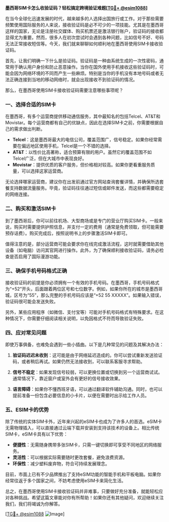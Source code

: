**墨西哥SIM卡怎么收验证码？轻松搞定跨境验证难题[[TG💪+ @esim1088](https://t.me/s/esim1088)]**

在当今全球化迅速发展的时代，越来越多的人选择出国旅行或工作。对于那些需要频繁使用国际服务的人来说，接收验证码是必不可少的一项技能。尤其是在墨西哥这样的国家，无论是注册社交媒体、购买机票还是激活银行账户，验证码的接收都显得尤为重要。然而，很多人在初次尝试时会遇到各种问题，比如信号不好、号码无法正常接收短信等。今天，我们就来聊聊如何顺利地在墨西哥使用SIM卡接收验证码。

首先，让我们明确一下什么是验证码。验证码是一种由系统生成的一次性密码，通常用于确认用户身份和防止恶意操作。当你在国外使用手机接收这些验证码时，可能会因为网络环境的不同而产生一些麻烦。特别是当你的手机没有本地号码或者无法正确连接到当地的移动网络时，就会出现接收不到验证码的情况。

那么，在墨西哥使用SIM卡接收验证码需要注意哪些事项呢？

### 一、选择合适的SIM卡

在墨西哥，有多个运营商提供移动通信服务，其中最知名的包括Telcel、AT&T和Movistar。每个运营商都有自己的优缺点，因此在选择SIM卡之前，你需要根据自己的需求做出判断。

- **Telcel**：这是墨西哥最大的电信公司，覆盖范围广，信号稳定。如果你经常需要在偏远地区使用手机，Telcel是一个不错的选择。
- **AT&T**：以性价比高著称，适合预算有限的用户。虽然它的覆盖范围不如Telcel广泛，但在大城市中表现良好。
- **Movistar**：提供优质的客户服务，但价格相对较高。如果你更看重服务质量，可以选择这家运营商。

无论选择哪家运营商，建议你在出发前通过官方网站查询套餐详情，并确保所选套餐支持数据流量服务。毕竟，验证码往往通过短信或邮件发送，而这些都需要稳定的网络连接。

### 二、购买和激活SIM卡

到了墨西哥后，你可以前往机场、大型商场或是专门的营业厅购买SIM卡。一般来说，购买时需要提供护照信息，并支付一定的费用（通常是免费领取，但可能需要预存话费）。购买完成后，按照说明书上的步骤激活SIM卡即可。

值得注意的是，部分运营商可能会要求你在线完成激活流程，这时就需要借助其他设备（如电脑）访问其官网进行操作。此外，为了确保顺利接收验证码，请务必检查是否启用了国际漫游功能。

### 三、确保手机号码格式正确

接收验证码的前提是你必须拥有一个有效的手机号码。在墨西哥，手机号码格式为“+52”开头，后面跟着两位区号和七位数字。例如，如果你所在的城市是墨西哥城，区号为“55”，那么完整的手机号码应该是“+52 55 XXXXX”。如果输入错误，验证码很可能会发送失败。

另外，某些应用程序（如微信、支付宝等）可能对手机号码格式有特殊要求。在这种情况下，你需要仔细阅读相关说明，以免因格式不符而导致验证失败。

### 四、应对常见问题

即使万事俱备，也难免会遇到一些小插曲。以下是几种常见的问题及其解决办法：

1. **验证码迟迟未收到**：这可能是由于网络延迟造成的。你可以尝试重新发送验证码，或者稍后再试。如果仍然无法接收到，可以联系客服寻求帮助。
   
2. **信号不稳定**：如果发现信号较弱，可以更换位置或切换到另一个运营商试试。通常情况下，靠近窗户或室外会有更好的信号接收效果。

3. **语言障碍**：如果你不懂西班牙语，可以通过翻译软件辅助沟通。同时，也可以提前准备一份包含必要信息的小卡片，以便在需要时出示给工作人员。

### 五、ESIM卡的优势

除了传统的实体SIM卡外，近年来兴起的eSIM卡也成为了许多人的首选。eSIM卡无需物理插入，可以直接通过云端下载并安装到支持该技术的设备上。相比传统SIM卡，eSIM卡具有以下优势：

- **便捷性**：无需随身携带多张SIM卡，只需一键切换即可享受不同地区的网络服务。
- **灵活性**：可以根据实际需要随时更改套餐，避免浪费资源。
- **环保性**：减少塑料废弃物，符合可持续发展理念。

目前，市面上已有不少品牌推出了支持eSIM功能的智能手机和平板电脑。如果你经常往返于多个国家之间，不妨考虑使用eSIM卡来简化生活。

总之，在墨西哥使用SIM卡接收验证码并非难事，只要做好充分准备，就能轻松应对各种挑战。希望这篇文章能对你有所帮助！如果你还有其他疑问，欢迎继续关注我们，我们将竭诚为你解答。

[[TG💪+ @esim1088](https://t.me/s/esim1088) ![Image](https://i.postimg.cc/4NQfJmqS/Snipaste-2025-05-13-00-14-12.png)]